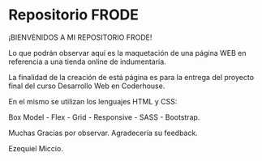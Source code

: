 # Repositorio FRODE

¡BIENVENIDOS A MI REPOSITORIO FRODE!

Lo que podrán observar aquí es la maquetación de una página WEB en referencia a una tienda online de indumentaria.

La finalidad de la creación de está página es para la entrega del proyecto final del curso Desarrollo Web en Coderhouse.

En el mismo se utilizan los lenguajes HTML y CSS:

Box Model - Flex - Grid - Responsive - SASS - Bootstrap. 

Muchas Gracias por observar.
Agradecería su feedback. 

Ezequiel Miccio.
